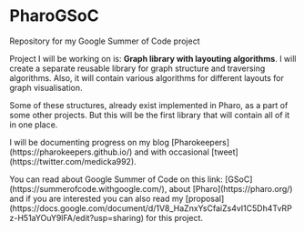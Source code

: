 # PharoGSoC
Repository for my Google Summer of Code project

<p>Project I will be working on is: <strong>Graph library with layouting algorithms</strong>. I will create a separate reusable library for graph structure and traversing algorithms. Also, it will contain various algorithms for different layouts for graph visualisation.</p>

<p> Some of these structures, already exist implemented in Pharo, as a part of some other projects. But this will be the first library that will contain all of it in one place.</p>

<p>I will be documenting progress on my blog [Pharokeepers](https://pharokeepers.github.io/) and with occasional [tweet](https://twitter.com/medicka992). </p>

<p> You can read about Google Summer of Code on this link: [GSoC](https://summerofcode.withgoogle.com/), about [Pharo](https://pharo.org/) and if you are interested you can also read my [proposal](https://docs.google.com/document/d/1V8_HaZnxYsCfaiZs4vI1C5Dh4TvRPz-H51aYOuY9lFA/edit?usp=sharing) for this project.</p>
